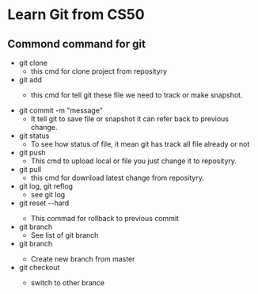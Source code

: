 # Learn Git from CS50

## Commond command for git

- git clone
  - this cmd for clone project from reposityry
- git add <filename>
  - this cmd for tell git these file we need to track or make snapshot.

* git commit -m "message"
  - It tell git to save file or snapshot it can refer back to previous change.
* git status
  - To see how status of file, it mean git has track all file already or not
* git push
  - This cmd to upload local or file you just change it to reposityry.
* git pull
  - this cmd for download latest change from reposityry.
* git log, git reflog
  - see git log
* git reset --hard <commit>
  - This commad for rollback to previous commit
* git branch
  - See list of git branch
* git branch <name>
  - Create new branch from master
* git checkout <branch>
  - switch to other brance
